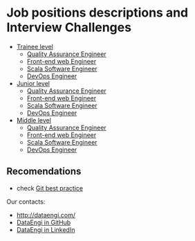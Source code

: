 # Job positions descriptions and  Interview Challenges
- [Trainee level](Trainee_level_positions)
    - [Quality Assurance Engineer](Trainee_level_positions/Quality_Assurance_Engineer)
    - [Front-end web Engineer](Trainee_level_positions/Front-end_web_Engineer)
    - [Scala Software Engineer](Trainee_level_positions/Scala_Software_Engineer)
    - [DevOps Engineer](Trainee_level_positions/DevOps_Engineer)
- [Junior level](Junior_level_positions)
    - [Quality Assurance Engineer](Junior_level_positions/Quality_Assurance_Engineer)
    - [Front-end web Engineer](Junior_level_positions/Front-end_web_Engineer)
    - [Scala Software Engineer](Junior_level_positions/Scala_Software_Engineer)
    - [DevOps Engineer](Junior_level_positions/DevOps_Engineer)
- [Middle level](Middle_level_positions)
    - [Quality Assurance Engineer](Middle_level_positions/Quality_Assurance_Engineer)
    - [Front-end web Engineer](Middle_level_positions/Front-end_web_Engineer)
    - [Scala Software Engineer](Middle_level_positions/Scala_Software_Engineer)
    - [DevOps Engineer](Middle_level_positions/DevOps_Engineer)

## Recomendations
 - check [Git best practice](https://github.com/awesome-it-ternopil/best-practices/wiki/Git-best-practice)
 
 Our contacts:
 - http://dataengi.com/
 - [DataEngi in GitHub](https://github.com/DataEngi)
 - [DataEngi in LinkedIn](https://www.linkedin.com/company/dataengi/)
